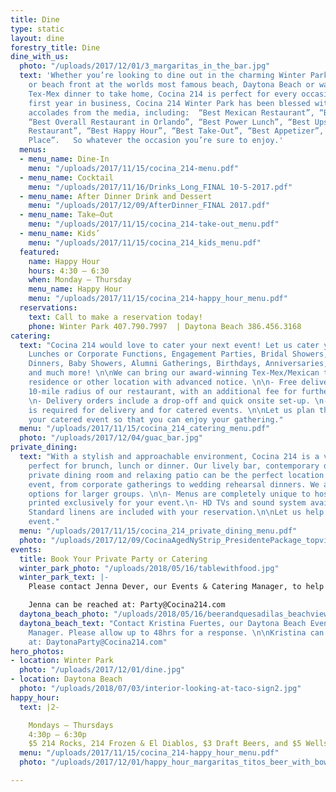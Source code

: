 ```yaml
---
title: Dine
type: static
layout: dine
forestry_title: Dine
dine_with_us:
  photo: "/uploads/2017/12/01/3_margaritas_in_the_bar.jpg"
  text: 'Whether you’re looking to dine out in the charming Winter Park Historic District
    or beach front at the worlds most famous beach, Daytona Beach or want an authentic
    Tex-Mex dinner to take home, Cocina 214 is perfect for every occasion. Since its’
    first year in business, Cocina 214 Winter Park has been blessed with numerous
    accolades from the media, including:  “Best Mexican Restaurant”, “Best Tex-Mex”,
    “Best Overall Restaurant in Orlando”, “Best Power Lunch”, “Best Upscale Casual
    Restaurant”, “Best Happy Hour”, “Best Take-Out”, “Best Appetizer”, and “Best Family
    Place”.   So whatever the occasion you’re sure to enjoy.'
  menus:
  - menu_name: Dine-In
    menu: "/uploads/2017/11/15/cocina_214-menu.pdf"
  - menu_name: Cocktail
    menu: "/uploads/2017/11/16/Drinks_Long_FINAL 10-5-2017.pdf"
  - menu_name: After Dinner Drink and Dessert
    menu: "/uploads/2017/12/09/AfterDinner_FINAL 2017.pdf"
  - menu_name: Take–Out
    menu: "/uploads/2017/11/15/cocina_214-take-out_menu.pdf"
  - menu_name: Kids’
    menu: "/uploads/2017/11/15/cocina_214_kids_menu.pdf"
  featured:
    name: Happy Hour
    hours: 4:30 – 6:30
    when: Monday – Thursday
    menu_name: Happy Hour
    menu: "/uploads/2017/11/15/cocina_214-happy_hour_menu.pdf"
  reservations:
    text: Call to make a reservation today!
    phone: Winter Park 407.790.7997  | Daytona Beach 386.456.3168
catering:
  text: "Cocina 214 would love to cater your next event! Let us cater your Office
    Lunches or Corporate Functions, Engagement Parties, Bridal Showers, Rehearsal
    Dinners, Baby Showers, Alumni Gatherings, Birthdays, Anniversaries, Holiday Parties
    and much more! \n\nWe can bring our award-winning Tex-Mex/Mexican to your work,
    residence or other location with advanced notice. \n\n- Free delivery within a
    10-mile radius of our restaurant, with an additional fee for further mileage.
    \n- Delivery orders include a drop-off and quick onsite set-up. \n- Minimum Order
    is required for delivery and for catered events. \n\nLet us plan the details of
    your catered event so that you can enjoy your gathering."
  menu: "/uploads/2017/11/15/cocina_214_catering_menu.pdf"
  photo: "/uploads/2017/12/04/guac_bar.jpg"
private_dining:
  text: "With a stylish and approachable environment, Cocina 214 is a vibrant spot
    perfect for brunch, lunch or dinner. Our lively bar, contemporary dining room,
    private dining room and relaxing patio can be the perfect location for any major
    event, from corporate gatherings to wedding rehearsal dinners. We also offer buy-out
    options for larger groups. \n\n- Menus are completely unique to host’s needs &
    printed exclusively for your event.\n- HD TVs and sound system available for use.\n-
    Standard linens are included with your reservation.\n\nLet us help plan your momentous
    event."
  menu: "/uploads/2017/11/15/cocina_214_private_dining_menu.pdf"
  photo: "/uploads/2017/12/09/CocinaAgedNyStrip_PresidentePackage_topview_optimized.jpg"
events:
  title: Book Your Private Party or Catering
  winter_park_photo: "/uploads/2018/05/16/tablewithfood.jpg"
  winter_park_text: |-
    Please contact Jenna Dever, our Events & Catering Manager, to help plan your private party or catered event. Please allow up to 48hrs for a response.

    Jenna can be reached at: Party@Cocina214.com
  daytona_beach_photo: "/uploads/2018/05/16/beerandquesadilas_beachview.jpg"
  daytona_beach_text: "Contact Kristina Fuertes, our Daytona Beach Events & Catering
    Manager. Please allow up to 48hrs for a response. \n\nKristina can be reached
    at: DaytonaParty@Cocina214.com"
hero_photos:
- location: Winter Park
  photo: "/uploads/2017/12/01/dine.jpg"
- location: Daytona Beach
  photo: "/uploads/2018/07/03/interior-looking-at-taco-sign2.jpg"
happy_hour:
  text: |2-

    Mondays – Thursdays
    4:30p – 6:30p
    $5 214 Rocks, 214 Frozen & El Diablos, $3 Draft Beers, and $5 Wells
  menu: "/uploads/2017/11/15/cocina_214-happy_hour_menu.pdf"
  photo: "/uploads/2017/12/01/happy_hour_margaritas_titos_beer_with_bowl_of_limes.jpg"

---
```

